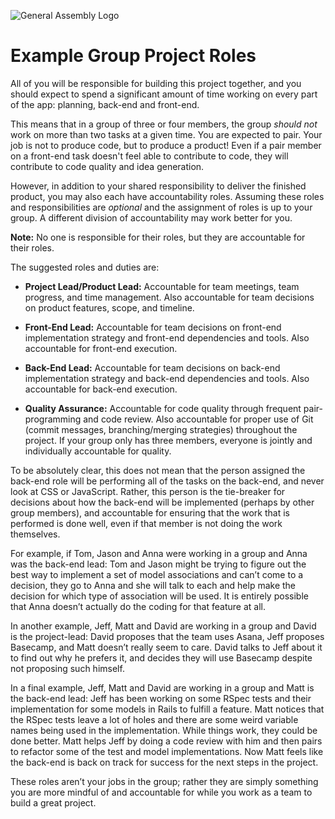 ![General Assembly Logo](https://camo.githubusercontent.com/1a91b05b8f4d44b5bbfb83abac2b0996d8e26c92/687474703a2f2f692e696d6775722e636f6d2f6b6538555354712e706e67)

Example Group Project Roles
===========================

All of you will be responsible for building this project together, and you should expect to spend a significant amount of time working on every part of the app: planning, back-end and front-end.

This means that in a group of three or four members, the group *should not* work on more than two tasks at a given time. You are expected to pair. Your job is not to produce code, but to produce a product! Even if a pair member on a front-end task doesn't feel able to contribute to code, they will contribute to code quality and idea generation.

However, in addition to your shared responsibility to deliver the finished product, you may also each have accountability roles. Assuming these roles and responsibilities are *optional* and the assignment of roles is up to your group. A different division of accountability may work better for you.
 
**Note:** No one is responsible for their roles, but they are accountable for their roles.

The suggested roles and duties are:

- **Project Lead/Product Lead:** Accountable for team meetings, team progress, and time management. Also accountable for team decisions on product features, scope, and timeline.

- **Front-End Lead:** Accountable for team decisions on front-end implementation strategy and front-end dependencies and tools. Also accountable for front-end execution.

- **Back-End Lead:** Accountable for team decisions on back-end implementation strategy and back-end dependencies and tools. Also accountable for back-end execution.

- **Quality Assurance:** Accountable for code quality through frequent pair-programming and code review. Also accountable for proper use of Git (commit messages, branching/merging strategies) throughout the project. If your group only has three members, everyone is jointly and individually accountable for quality.

To be absolutely clear, this does not mean that the person assigned the back-end role will be performing all of the tasks on the back-end, and never look at CSS or JavaScript. Rather, this person is the tie-breaker for decisions about how the back-end will be implemented (perhaps by other group members), and accountable for ensuring that the work that is performed is done well, even if that member is not doing the work themselves.

For example, if Tom, Jason and Anna were working in a group and Anna was the back-end lead: Tom and Jason might be trying to figure out the best way to implement a set of model associations and can’t come to a decision, they go to Anna and she will talk to each and help make the decision for which type of association will be used. It is entirely possible that Anna doesn’t actually do the coding for that feature at all.

In another example, Jeff, Matt and David are working in a group and David is the project-lead: David proposes that the team uses Asana, Jeff proposes Basecamp, and Matt doesn’t really seem to care. David talks to Jeff about it to find out why he prefers it, and decides they will use Basecamp despite not proposing such himself.

In a final example, Jeff, Matt and David are working in a group and Matt is the back-end lead: Jeff has been working on some RSpec tests and their implementation for some models in Rails to fulfill a feature. Matt notices that the RSpec tests leave a lot of holes and there are some weird variable names being used in the implementation. While things work, they could be done better. Matt helps Jeff by doing a code review with him and then pairs to refactor some of the test and model implementations. Now Matt feels like the back-end is back on track for success for the next steps in the project.

These roles aren’t your jobs in the group; rather they are simply something you are more mindful of and accountable for while you work as a team to build a great project.
